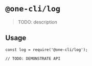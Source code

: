# `@one-cli/log`

> TODO: description

## Usage

```
const log = require('@one-cli/log');

// TODO: DEMONSTRATE API
```
